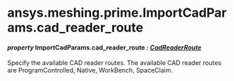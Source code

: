 # ansys.meshing.prime.ImportCadParams.cad_reader_route



#### *property* ImportCadParams.cad_reader_route *: [CadReaderRoute](ansys.meshing.prime.CadReaderRoute.md#ansys.meshing.prime.CadReaderRoute)*

Specify the available CAD reader routes. The available CAD reader routes are ProgramControlled, Native, WorkBench, SpaceClaim.

<!-- !! processed by numpydoc !! -->
